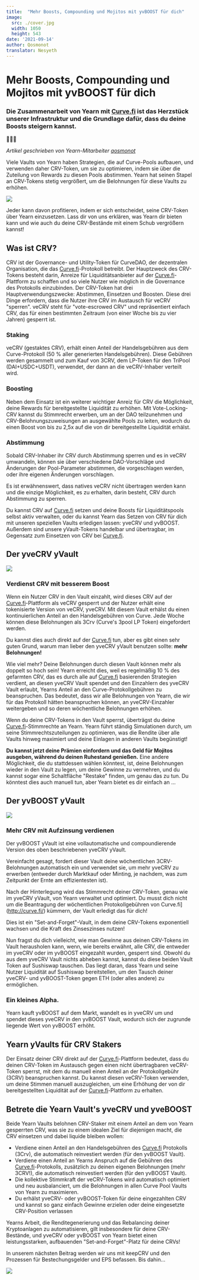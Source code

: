 ```yaml
---
title:  "Mehr Boosts, Compounding und Mojitos mit yvBOOST für dich"
image:
  src: ./cover.jpg
  width: 1050
  height: 543
date: '2021-09-14'
author: Qosmonot
translator: Nesyeth
---
```


# Mehr Boosts, Compounding und Mojitos mit yvBOOST für dich

### Die Zusammenarbeit von Yearn mit [Curve.fi](http://curve.fi/) ist das Herzstück unserer Infrastruktur und die Grundlage dafür, dass du deine Boosts steigern kannst.

🔵🤝🌈

_Artikel geschrieben von Yearn-Mitarbeiter_ [_qosmonot_](http://twitter.com/qosmonot)

Viele Vaults von Yearn haben Strategien, die auf Curve-Pools aufbauen, und verwenden daher CRV-Token, um sie zu optimieren, indem sie über die Zuteilung von Rewards zu diesen Pools abstimmen. Yearn hat seinen Stapel an CRV-Tokens stetig vergrößert, um die Belohnungen für diese Vaults zu erhöhen.

![](image1.jpg?w=1050&h=651)

Jeder kann davon profitieren, indem er sich entscheidet, seine CRV-Token über Yearn einzusetzen. Lass dir von uns erklären, was Yearn dir bieten kann und wie auch du deine CRV-Bestände mit einem Schub vergrößern kannst!

## Was ist CRV?

CRV ist der Governance- und Utility-Token für CurveDAO, der dezentralen Organisation, die das [Curve.fi](http://curve.fi/)-Protokoll betreibt. Der Hauptzweck des CRV-Tokens besteht darin, Anreize für Liquiditätsanbieter auf der [Curve.fi](http://curve.fi/)-Plattform zu schaffen und so viele Nutzer wie möglich in die Governance des Protokolls einzubinden. Der CRV-Token hat drei Hauptverwendungszwecke: Abstimmen, Einsetzen und Boosten. Diese drei Dinge erfordern, dass die Nutzer ihre CRV im Austausch für veCRV "sperren". veCRV steht für "vote-escrowed CRV" und repräsentiert einfach CRV, das für einen bestimmten Zeitraum (von einer Woche bis zu vier Jahren) gesperrt ist.

### Staking

veCRV (gestaktes CRV), erhält einen Anteil der Handelsgebühren aus dem Curve-Protokoll (50 % aller generierten Handelsgebühren). Diese Gebühren werden gesammelt und zum Kauf von 3CRV, dem LP-Token für den TriPool (DAI+USDC+USDT), verwendet, der dann an die veCRV-Inhaber verteilt wird.

### Boosting

Neben dem Einsatz ist ein weiterer wichtiger Anreiz für CRV die Möglichkeit, deine Rewards für bereitgestellte Liquidität zu erhöhen. Mit Vote-Locking-CRV kannst du Stimmrecht erwerben, um an der DAO teilzunehmen und CRV-Belohnungszuweisungen an ausgewählte Pools zu leiten, wodurch du einen Boost von bis zu 2,5x auf die von dir bereitgestellte Liquidität erhälst.

### Abstimmung

Sobald CRV-Inhaber ihr CRV durch Abstimmung sperren und es in veCRV umwandeln, können sie über verschiedene DAO-Vorschläge und Änderungen der Pool-Parameter abstimmen, die vorgeschlagen werden, oder ihre eigenen Änderungen vorschlagen.

Es ist erwähnenswert, dass natives veCRV nicht übertragen werden kann und die einzige Möglichkeit, es zu erhalten, darin besteht, CRV durch Abstimmung zu sperren.

Du kannst CRV auf [Curve.fi](http://curve.fi/) setzen und deine Boosts für Liquiditätspools selbst aktiv verwalten, oder du kannst Yearn das Setzen von CRV für dich mit unseren speziellen Vaults erledigen lassen: yveCRV und yvBOOST. Außerdem sind unsere yVault-Tokens handelbar und übertragbar, im Gegensatz zum Einsetzen von CRV bei [Curve.fi](http://curve.fi/).

## Der yveCRV yVault

![](image2.png?w=128&h=128)

### Verdienst CRV mit besserem Boost

Wenn ein Nutzer CRV in den Vault einzahlt, wird dieses CRV auf der [Curve.fi](http://curve.fi/)-Plattform als veCRV gesperrt und der Nutzer erhält eine tokenisierte Version von veCRV, yveCRV. Mit diesem Vault erhälst du einen kontinuierlichen Anteil an den Handelsgebühren von Curve. Jede Woche können diese Belohnungen als 3Crv (Curve's 3pool LP Token) eingefordert werden.

Du kannst dies auch direkt auf der [Curve.fi](http://curve.fi/) tun, aber es gibt einen sehr guten Grund, warum man lieber den yveCRV yVault benutzen sollte: **mehr Belohnungen!**

Wie viel mehr? Deine Belohnungen durch diesen Vault können mehr als doppelt so hoch sein! Yearn erreicht dies, weil es regelmäßig 10 % des gefarmten CRV, das es durch alle auf [Curve.fi](http://curve.fi/) basierenden Strategien verdient, an diesen yveCRV Vault spendet und den Einzahlern des yveCRV Vault erlaubt, Yearns Anteil an den Curve-Protokollgebühren zu beanspruchen. Das bedeutet, dass wir alle Belohnungen von Yearn, die wir für das Protokoll hätten beanspruchen können, an yveCRV-Einzahler weitergeben und so deren wöchentliche Belohnungen erhöhen.

Wenn du deine CRV-Tokens in den Vault sperrst, überträgst du deine [Curve.fi](http://curve.fi/)-Stimmrechte an Yearn. Yearn führt ständig Simulationen durch, um seine Stimmrechtszuteilungen zu optimieren, was die Rendite über alle Vaults hinweg maximiert und deine Einlagen in anderen Vaults begünstigt!

**Du kannst jetzt deine Prämien einfordern und das Geld für Mojitos ausgeben, während du deinen Ruhestand genießen.** Eine andere Möglichkeit, die du stattdessen wählen könntest, ist, deine Belohnungen wieder in den Vault zu legen, um deine Gewinne zu vermehren, und du kannst sogar eine Schaltfläche "Restake" finden, um genau das zu tun. Du könntest dies auch manuell tun, aber Yearn bietet es dir einfach an …

## Der yvBOOST yVault

![](image3.png?w=128&h=128)

### Mehr CRV mit Aufzinsung verdienen

Der yvBOOST yVault ist eine vollautomatische und compoundierende Version des oben beschriebenen yveCRV yVault.

Vereinfacht gesagt, fordert dieser Vault deine wöchentlichen 3CRV-Belohnungen automatisch ein und verwendet sie, um mehr yveCRV zu erwerben (entweder durch Marktkauf oder Minting, je nachdem, was zum Zeitpunkt der Ernte am effizientesten ist).

Nach der Hinterlegung wird das Stimmrecht deiner CRV-Token, genau wie im yveCRV yVault, von Yearn verwaltet und optimiert. Du musst dich nicht um die Beantragung der wöchentlichen Protokollgebühren von Curve.fi](http://curve.fi/) kümmern, der Vault erledigt das für dich!

Dies ist ein "Set-and-Forget"-Vault, in dem deine CRV-Tokens exponentiell wachsen und die Kraft des Zinseszinses nutzen!

Nun fragst du dich vielleicht, wie man Gewinne aus deinen CRV-Tokens im Vault herausholen kann, wenn, wie bereits erwähnt, alle CRV, die entweder im yveCRV oder im yvBOOST eingezahlt wurden, gesperrt sind. Obwohl du aus dem yveCRV Vault nichts abheben kannst, kannst du diese beiden Vault Token auf Sushiswap tauschen. Das liegt daran, dass Yearn und seine Nutzer Liquidität auf Sushiswap bereitstellen, um den Tausch deiner yveCRV- und yvBOOST-Token gegen ETH (oder alles andere) zu ermöglichen.

### Ein kleines Alpha.

Yearn kauft yvBOOST auf dem Markt, wandelt es in yveCRV um und spendet dieses yveCRV in den yvBOOST Vault, wodurch sich der zugrunde liegende Wert von yvBOOST erhöht.

## Yearn yVaults für CRV Stakers

Der Einsatz deiner CRV direkt auf der [Curve.fi](http://curve.fi/)-Plattform bedeutet, dass du deinen CRV-Token im Austausch gegen einen nicht übertragbaren veCRV-Token sperrst, mit dem du manuell einen Anteil an der Protokollgebühr (3CRV) beanspruchen kannst. Du kannst diesen veCRV-Token verwenden, um deine Stimmen manuell auszugleichen, um eine Erhöhung der von dir bereitgestellten Liquidität auf der [Curve.fi](http://curve.fi/)-Plattform zu erhalten.

## Betrete die Yearn Vault's yveCRV und yveBOOST

Beide Yearn Vaults belohnen CRV-Staker mit einem Anteil an dem von Yearn gesperrten CRV, was sie zu einem idealen Ziel für diejenigen macht, die CRV einsetzen und dabei liquide bleiben wollen:

-   Verdiene einen Anteil an den Handelsgebühren des [Curve.fi](http://curve.fi/) Protokolls (3Crv), die automatisch reinvestiert werden (für den yvBOOST Vault).
-   Verdiene einen Anteil an Yearns Anspruch auf die Gebühren des [Curve.fi](http://curve.fi/)-Protokolls, zusätzlich zu deinen eigenen Belohnungen (mehr 3CRV!), die automatisch reinvestiert werden (für den yvBOOST Vault).
-   Die kollektive Stimmkraft der veCRV-Tokens wird automatisch optimiert und neu ausbalanciert, um die Belohnungen in allen Curve Pool Vaults von Yearn zu maximieren.
-   Du erhälst yveCRV- oder yvBOOST-Token für deine eingezahlten CRV und kannst so ganz einfach Gewinne erzielen oder deine eingesetzte CRV-Position verlassen

Yearns Arbeit, die Renditegenerierung und das Rebalancing deiner Kryptoanlagen zu automatisieren, gilt insbesondere für deine CRV-Bestände, und yveCRV oder yvBOOST von Yearn bietet einen leistungsstarken, aufbauenden "Set-and-Forget"-Platz für deine CRVs!

In unserem nächsten Beitrag werden wir uns mit keepCRV und den Prozessen für Bestechungsgelder und EPS befassen. Bis dahin…

![](image4.jpg?w=1050&h=543)
